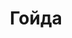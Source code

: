 ---
draft: false
slug: goida-a0cc82e9
title: Гойда
type: books
params:
  authors:
  - Джек Гельб
  bookTitle: Гойда
  book_description: 'Юный сын бывалого воеводы Федор Басманов прибывает к царскому
    двору, чтобы служить государю словом и делом. Страна разрывается на части: воля
    владыки все больше вызывает сомнение у народа, а опричники сеют страх и смерть,
    где бы не ступала их нога. Федору предстоит принять правила игры и выжить во всепоглощающем
    пламени жестокости и насилия. Сможет ли он сохранить свою душу или нет ей места
    в столь жутком мире царской воли?'
  cover: https://images-na.ssl-images-amazon.com/images/S/compressed.photo.goodreads.com/books/1672870305i/75579659.jpg
  isbn: '9785041685454'
  goodreads_link: https://www.goodreads.com/book/show/75579659
  page_count: '864'
  russian_audioversion: 'no'
  russian_translation_status: exists
  short_book_description: 'Юный сын бывалого воеводы Федор Басманов прибывает к царскому
    двору, чтобы служить государю словом и делом. Страна разрывается на части: воля
    владыки все больше вызывает сомнение у народа, а...'
  tags:
  - Russian literature
---